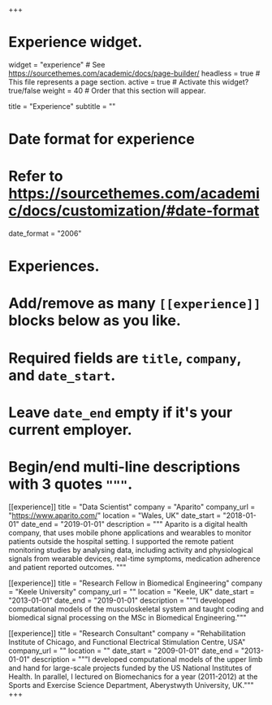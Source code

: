 +++
# Experience widget.
widget = "experience"  # See https://sourcethemes.com/academic/docs/page-builder/
headless = true  # This file represents a page section.
active = true  # Activate this widget? true/false
weight = 40  # Order that this section will appear.

title = "Experience"
subtitle = ""

# Date format for experience
#   Refer to https://sourcethemes.com/academic/docs/customization/#date-format
date_format = "2006"

# Experiences.
#   Add/remove as many `[[experience]]` blocks below as you like.
#   Required fields are `title`, `company`, and `date_start`.
#   Leave `date_end` empty if it's your current employer.
#   Begin/end multi-line descriptions with 3 quotes `"""`.
[[experience]]
  title = "Data Scientist"
  company = "Aparito"
  company_url = "https://www.aparito.com/"
  location = "Wales, UK"
  date_start = "2018-01-01"
  date_end = "2019-01-01"
  description = """
  Aparito is a digital health company, that uses mobile phone applications and wearables to monitor patients outside the hospital setting. I supported the remote patient monitoring studies by analysing data, including activity and physiological signals from wearable devices, real-time symptoms, medication adherence and patient reported outcomes.
  """

[[experience]]
  title = "Research Fellow in Biomedical Engineering"
  company = "Keele University"
  company_url = ""
  location = "Keele, UK"
  date_start = "2013-01-01"
  date_end = "2019-01-01"
  description = """I developed computational models of the musculoskeletal system and taught coding and biomedical signal processing on the MSc in Biomedical Engineering."""

  [[experience]]
    title = "Research Consultant"
    company = "Rehabilitation Institute of Chicago, and Functional Electrical Stimulation Centre, USA"
    company_url = ""
    location = ""
    date_start = "2009-01-01"
    date_end = "2013-01-01"
    description = """I developed computational models of the upper limb and hand for large-scale projects funded by the US National Institutes of Health. In parallel, I lectured on Biomechanics for a year (2011-2012) at the Sports and Exercise Science Department, Aberystwyth University, UK."""
+++
